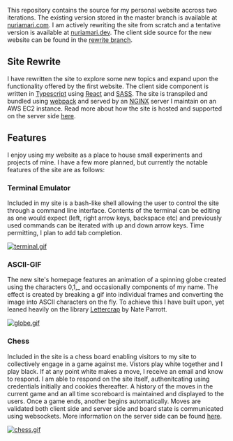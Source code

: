 This repository contains the source for my personal website accross two iterations. The existing version stored in the master branch is available at [nuriamari.com](https://nuriamari.com). I am actively rewriting the site from scratch and a tentative version is available at [nuriamari.dev](https://nuriamari.dev). The client side source for the new website can be found in the [rewrite branch](https://github.com/NuriAmari/website/tree/rewrite).

## Site Rewrite

I have rewritten the site to explore some new topics and expand upon the functionality offered by the first website. The client side component is written in [Typescript](https://www.typescriptlang.org/) using [React](https://reactjs.org/) and [SASS](https://sass-lang.com/). The site is transpiled and bundled using [webpack](https://webpack.js.org/) and served by an [NGINX](https://www.nginx.com/) server I maintain on an AWS EC2 instance. Read more about how the site is hosted and supported on the server side [here](https://github.com/NuriAmari/website-server).

## Features

I enjoy using my website as a place to house small experiments and projects of mine. I have a few more planned, but currently the notable features of the site are as follows:

### Terminal Emulator

Included in my site is a bash-like shell allowing the user to control the site through a command line interface. Contents of the terminal can be editing as one would expect (left, right arrow keys, backspace etc) and previously used commands can be iterated with up and down arrow keys. Time permitting, I plan to add tab completion.

[![terminal.gif](https://i.postimg.cc/650vSLLJ/terminal.gif)](https://postimg.cc/w71MRNG0)

### ASCII-GIF

The new site's homepage features an animation of a spinning globe created using the characters 0,1,_ and occasionally components of my name. The effect is created by breaking a gif into individual frames and converting the image into ASCII characters on the fly. To achieve this I have built upon, yet leaned heavily on the library [Lettercrap](https://github.com/nate-parrott/lettercrap) by Nate Parrott.

[![globe.gif](https://i.postimg.cc/5NnVD6Xk/globe.gif)](https://postimg.cc/ZCB2dYFr)

### Chess

Included in the site is a chess board enabling visitors to my site to collectively engage in a game against me. Vistors play white together and I play black. If at any point white makes a move, I receive an email and know to respond. I am able to respond on the site itself, authenitcating using credentials initially and cookies thereafter. A history of the moves in the current game and an all time scoreboard is maintained and displayed to the users. Once a game ends, another begins automatically. Moves are validated both client side and server side and board state is communicated using websockets. More information on the server side can be found [here](https://github.com/NuriAmari/website-server). 

[![chess.gif](https://i.postimg.cc/jS8KGCFS/chess.gif)](https://postimg.cc/zyR9hDNs)
